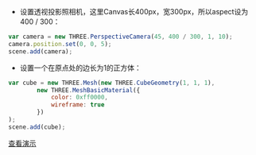 * 设置透视投影照相机，这里Canvas长400px，宽300px，所以aspect设为400 / 300：

```javascript
var camera = new THREE.PerspectiveCamera(45, 400 / 300, 1, 10);
camera.position.set(0, 0, 5);
scene.add(camera);
```

* 设置一个在原点处的边长为1的正方体：

```javascript
var cube = new THREE.Mesh(new THREE.CubeGeometry(1, 1, 1),
        new THREE.MeshBasicMaterial({
            color: 0xff0000,
            wireframe: true
        })
);
scene.add(cube);
```

[查看演示](https://majieco.github.io/3d/example/demo/2.4.1.html)